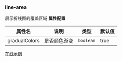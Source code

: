 ### line-area

展示折线图的覆盖区域
**属性配置**

| 属性名       | 说明                                | 类型      | 默认值 |
| ------------ | ----------------------------------- | --------- | ------ |
| gradualColors | 是否颜色渐变 | `boolean` | true   |

[在线示例](/rocket-chart-gallery/example/play#line-area)